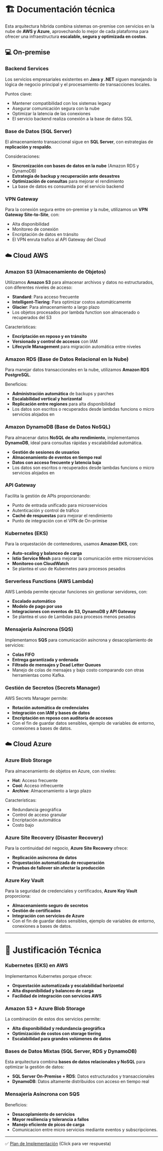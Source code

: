 # 🏗 Documentación técnica

Esta arquitectura híbrida combina sistemas on-premise con servicios en la nube de **AWS y Azure**, aprovechando lo mejor de cada plataforma para ofrecer una infraestructura **escalable, segura y optimizada en costos**.

## 💻 On-premise

### Backend Services

Los servicios empresariales existentes en **Java y .NET** siguen manejando la lógica de negocio principal y el procesamiento de transacciones locales.

Puntos clave:
* Mantener compatibilidad con los sistemas legacy
* Asegurar comunicación segura con la nube
* Optimizar la latencia de las conexiones
* El servicio backend realiza conexión a la base de datos SQL


### Base de Datos (SQL Server)

El almacenamiento transaccional sigue en **SQL Server**, con estrategias de **replicación y respaldo**.

Consideraciones:
* **Sincronización con bases de datos en la nube** (Amazon RDS y DynamoDB)
* **Estrategia de backup y recuperación ante desastres**
* **Optimización de consultas** para mejorar el rendimiento
* La base de datos es consumida por el servicio backend

### VPN Gateway

Para la conexión segura entre on-premise y la nube, utilizamos un **VPN Gateway Site-to-Site**, con:
* Alta disponibilidad
* Monitoreo de conexión
* Encriptación de datos en tránsito
* El VPN enruta trafico al API Gateway del Cloud

## ☁️ Cloud AWS

### Amazon S3 (Almacenamiento de Objetos)

Utilizamos **Amazon S3** para almacenar archivos y datos no estructurados, con diferentes niveles de acceso:

* **Standard**: Para acceso frecuente
* **Intelligent-Tiering**: Para optimizar costos automáticamente
* **Glacier**: Para almacenamiento a largo plazo
* Los objetos procesados por lambda function son almacenado o recuperados del S3

Características:
* **Encriptación en reposo y en tránsito**
* **Versionado y control de accesos** con IAM
* **Lifecycle Management** para migración automática entre niveles

### Amazon RDS (Base de Datos Relacional en la Nube)

Para manejar datos transaccionales en la nube, utilizamos **Amazon RDS PostgreSQL**.

Beneficios:
* **Administración automática** de backups y parches
* **Escalabilidad vertical y horizontal**
* **Replicación entre regiones** para alta disponibilidad
* Los datos son escritos o recuperados desde lambdas funcions o micro servicios alojados en 

### Amazon DynamoDB (Base de Datos NoSQL)

Para almacenar datos **NoSQL de alto rendimiento**, implementamos **DynamoDB**, ideal para consultas rápidas y escalabilidad automática.

* **Gestión de sesiones de usuarios**
* **Almacenamiento de eventos en tiempo real**
* **Datos con acceso frecuente y latencia baja**
* Los datos son escritos o recuperados desde lambdas funcions o micro servicios alojados en 

### API Gateway

Facilita la gestión de APIs proporcionando:
* Punto de entrada unificado para microservicios
* Autenticación y control de tráfico
* **Caché de respuestas** para mejorar el rendimiento
* Punto de integración con el VPN de On-primise

### Kubernetes (EKS)

Para la orquestación de contenedores, usamos **Amazon EKS**, con:
* **Auto-scaling y balanceo de carga**
* **Istio Service Mesh** para mejorar la comunicación entre microservicios
* **Monitoreo con CloudWatch**
* Se plantea el uso de Kubernetes para procesos pesados

### Serverless Functions (AWS Lambda)
AWS Lambda permite ejecutar funciones sin gestionar servidores, con:
* **Escalado automático**
* **Modelo de pago por uso**
* **Integraciones con eventos de S3, DynamoDB y API Gateway**
* Se plantea el uso de Lambdas para procesos menos pesados

### Mensajería Asíncrona (SQS)

Implementamos **SQS** para comunicación asíncrona y desacoplamiento de servicios:
* **Colas FIFO**
* **Entrega garantizada y ordenada**
* **Filtrado de mensajes y Dead Letter Queues**
* Manejo de colas de mensajes y bajo costo comparando con otras herramientas como Kafka.

### Gestión de Secretos (Secrets Manager)

AWS Secrets Manager permite:
* **Rotación automática de credenciales**
* **Integración con IAM y bases de datos**
* **Encriptación en reposo con auditoría de accesos**
* Con el fin de guardar datos sensibles, ejemplo de variables de entorno, conexiones a bases de datos. 

## ☁️ Cloud Azure

### Azure Blob Storage

Para almacenamiento de objetos en Azure, con niveles:
* **Hot**: Acceso frecuente
* **Cool**: Acceso infrecuente
* **Archive**: Almacenamiento a largo plazo

Características:
* Redundancia geográfica
* Control de acceso granular
* Encriptación automática
* Costo bajo

### Azure Site Recovery (Disaster Recovery)

Para la continuidad del negocio, **Azure Site Recovery** ofrece:
* **Replicación asíncrona de datos**
* **Orquestación automatizada de recuperación**
* **Pruebas de failover sin afectar la producción**

### Azure Key Vault

Para la seguridad de credenciales y certificados, **Azure Key Vault** proporciona:
* **Almacenamiento seguro de secretos**
* **Gestión de certificados**
* **Integración con servicios de Azure**
* Con el fin de guardar datos sensibles, ejemplo de variables de entorno, conexiones a bases de datos. 

----
# 🤔 Justificación Técnica

### Kubernetes (EKS) en AWS

Implementamos Kubernetes porque ofrece:
* **Orquestación automatizada y escalabilidad horizontal**
* **Alta disponibilidad y balanceo de carga**
* **Facilidad de integración con servicios AWS**

### Amazon S3 + Azure Blob Storage

La combinación de estos dos servicios permite:
* **Alta disponibilidad y redundancia geográfica**
* **Optimización de costos con storage tiering**
* **Escalabilidad para grandes volúmenes de datos**

### Bases de Datos Mixtas (SQL Server, RDS y DynamoDB)

Esta arquitectura combina **bases de datos relacionales y NoSQL** para optimizar la gestión de datos:
* **SQL Server On-Premise + RDS**: Datos estructurados y transaccionales
* **DynamoDB**: Datos altamente distribuidos con acceso en tiempo real

### Mensajería Asíncrona con SQS

Beneficios:
* **Desacoplamiento de servicios**
* **Mayor resiliencia y tolerancia a fallos**
* **Manejo eficiente de picos de carga**
* Comunicacion entre micro servicios mediante eventos y subscripciones.

-----
✅ [Plan de Implementación](implementation.md) (Click para ver respuesta)